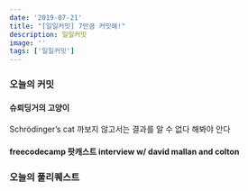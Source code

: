 ```yaml
---
date: '2019-07-21'
title: "[일일커밋] 7만큼 커밋해!"
description: 일일커밋
image: ''
tags: ['일일커밋']
---
```


### 오늘의 커밋

#### 슈뢰딩거의 고양이 
Schrödinger’s cat
까보지 않고서는 결과를 알 수 없다
해봐야 안다

#### freecodecamp 팟캐스트 interview w/ david mallan and colton

### 오늘의 풀리퀘스트